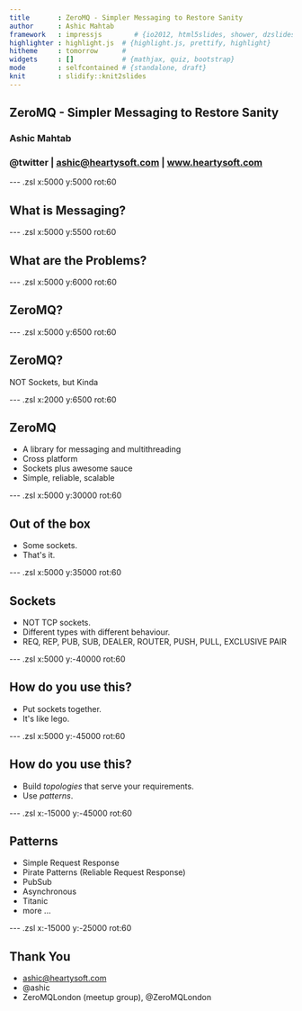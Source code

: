 ```yaml
---
title       : ZeroMQ - Simpler Messaging to Restore Sanity
author      : Ashic Mahtab
framework   : impressjs        # {io2012, html5slides, shower, dzslides, ...}
highlighter : highlight.js  # {highlight.js, prettify, highlight}
hitheme     : tomorrow      # 
widgets     : []            # {mathjax, quiz, bootstrap}
mode        : selfcontained # {standalone, draft}
knit        : slidify::knit2slides
---
```


## ZeroMQ - Simpler Messaging to Restore Sanity

### Ashic Mahtab
### @twitter | ashic@heartysoft.com | www.heartysoft.com

--- .zsl x:5000 y:5000 rot:60

## What is Messaging?

--- .zsl x:5000 y:5500 rot:60

## What are the Problems?

--- .zsl x:5000 y:6000 rot:60

## ZeroMQ?


--- .zsl x:5000 y:6500 rot:60

## ZeroMQ?

NOT Sockets, but Kinda


--- .zsl x:2000 y:6500 rot:60

## ZeroMQ

- A library for messaging and multithreading
- Cross platform
- Sockets plus awesome sauce
- Simple, reliable, scalable

--- .zsl x:5000 y:30000 rot:60

## Out of the box

- Some sockets.
- That's it.

--- .zsl x:5000 y:35000 rot:60


## Sockets

- NOT TCP sockets.
- Different types with different behaviour.
- REQ, REP, PUB, SUB, DEALER, ROUTER, PUSH, PULL, EXCLUSIVE PAIR


--- .zsl x:5000 y:-40000 rot:60


## How do you use this?

 - Put sockets together.
 - It's like lego.


--- .zsl x:5000 y:-45000 rot:60

## How do you use this?

- Build *topologies* that serve your requirements.
- Use *patterns*.


--- .zsl x:-15000 y:-45000 rot:60

## Patterns

- Simple Request Response
- Pirate Patterns (Reliable Request Response)
- PubSub
- Asynchronous
- Titanic
- more ...

--- .zsl x:-15000 y:-25000 rot:60

## Thank You

- ashic@heartysoft.com
- @ashic
- ZeroMQLondon (meetup group), @ZeroMQLondon
 
